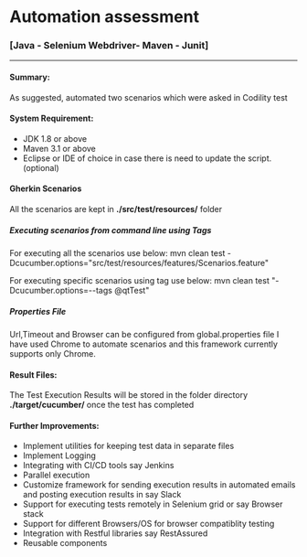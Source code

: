 Automation assessment
=========================================================

### [Java - Selenium Webdriver- Maven - Junit]
---
#### Summary:

As suggested, automated two scenarios which were asked in Codility test

#### System Requirement:

* JDK 1.8 or above
* Maven 3.1 or above
* Eclipse or IDE of choice in case there is need to update the script. (optional)


#### Gherkin Scenarios

All the scenarios are  kept in **./src/test/resources/** folder

##### Executing scenarios from command line using Tags  

For executing all the scenarios use below:
mvn clean test -Dcucumber.options="src/test/resources/features/Scenarios.feature"

For executing specific scenarios using tag use below:
mvn clean test  "-Dcucumber.options=--tags @qtTest"


##### Properties File

Url,Timeout and Browser can be configured from global.properties file
I have used Chrome to automate scenarios and this framework currently supports only Chrome.


#### Result Files:	
The Test Execution Results will be stored in the  folder directory  **./target/cucumber/** once the test has completed

#### Further Improvements:

* Implement utilities for keeping test data in separate files
* Implement Logging 
* Integrating with CI/CD tools say Jenkins
* Parallel execution
* Customize framework for sending execution results in automated emails and posting execution results in say Slack
* Support for executing tests remotely in Selenium grid or say Browser stack
* Support for different Browsers/OS for browser compatiblity testing
* Integration with Restful libraries say RestAssured
* Reusable components





     







